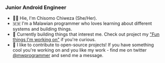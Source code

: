 ### Junior Android Engineer

- 👋&#127997;  Hie, I'm Chisomo Chiweza (She/Her).
- 🇲🇼  I'm a Malawian programmer who loves learning about different systems and building things.
- 🌱  Currently building things that interest me. Check out project my ["Fun things I'm working on"](https://github.com/users/Chisomo-Chiweza/projects/5) if you're curious.
- 💞  I like to contribute to open-source projects! If you have something cool you're working on and you like my work - find me on twitter [@mwprogrammer](https://twitter.com/mwprogrammer) and send me a message.
